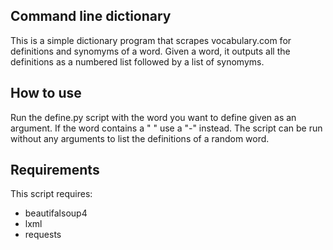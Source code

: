 ## Command line dictionary
This is a simple dictionary program that scrapes vocabulary.com for definitions and synomyms of a word. Given a word, it outputs all the definitions as a numbered list followed by a list of synomyms.

## How to use
Run the define.py script with the word you want to define given as an argument. If the word contains a " " use a "-" instead. The script can be run without any arguments to list the definitions of a random word.

## Requirements
This script requires: 
* beautifalsoup4 
* lxml 
* requests


